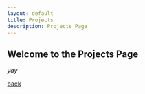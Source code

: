 ```yaml
---
layout: default
title: Projects
description: Projects Page
---
```


## Welcome to the Projects Page

_yay_

[back](./)
